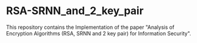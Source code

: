 # RSA-SRNN_and_2_key_pair

This repository contains the Implementation of the paper "Analysis of Encryption Algorithms (RSA, SRNN and 2 key pair) for Information Security".
